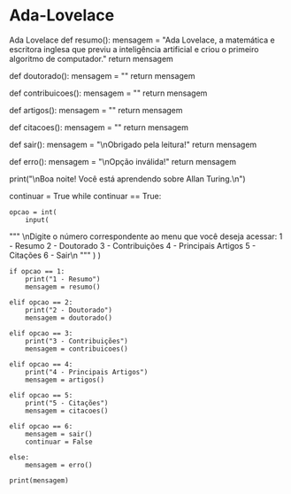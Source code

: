 # Ada-Lovelace
Ada Lovelace
def resumo():
    mensagem = "Ada Lovelace, a matemática e escritora inglesa que previu a inteligência artificial e criou o primeiro algoritmo de computador."
    return mensagem


def doutorado():
    mensagem = ""
    return mensagem


def contribuicoes():
    mensagem = ""
    return mensagem


def artigos():
    mensagem = ""
    return mensagem


def citacoes():
    mensagem = ""
    return mensagem


def sair():
    mensagem = "\nObrigado pela leitura!"
    return mensagem


def erro():
    mensagem = "\nOpção inválida!"
    return mensagem


print("\nBoa noite! Você está aprendendo sobre Allan Turing.\n")

continuar = True
while continuar == True:

    opcao = int(
        input(
"""
\nDigite o número correspondente ao menu que você deseja acessar:
1 - Resumo
2 - Doutorado
3 - Contribuições
4 - Principais Artigos
5 - Citações
6 - Sair\n
"""
        )
    )

    if opcao == 1:
        print("1 - Resumo")
        mensagem = resumo()

    elif opcao == 2:
        print("2 - Doutorado")
        mensagem = doutorado()

    elif opcao == 3:
        print("3 - Contribuições")
        mensagem = contribuicoes()

    elif opcao == 4:
        print("4 - Principais Artigos")
        mensagem = artigos()

    elif opcao == 5:
        print("5 - Citações")
        mensagem = citacoes()

    elif opcao == 6:
        mensagem = sair()
        continuar = False

    else:
        mensagem = erro()

    print(mensagem)
